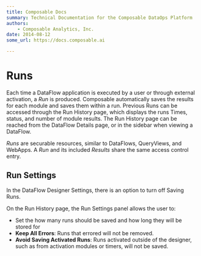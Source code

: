 ```yaml
---
title: Composable Docs
summary: Technical Documentation for the Composable DataOps Platform
authors:
    - Composable Analytics, Inc.
date: 2014-08-12
some_url: https://docs.composable.ai

---
```


# Runs

Each time a DataFlow application is executed by a user or through external activation, a *Run* is produced. Composable automatically saves the results for each module and saves them within a run. Previous Runs can be accessed through the Run History page, which displays the runs Times, status, and number of module results. The Run History page can be reached from the DataFlow Details page, or in the sidebar when viewing a DataFlow.

*Runs* are securable resources, similar to DataFlows, QueryViews, and WebApps. A *Run* and its included *Results* share the same access control entry.

## Run Settings

In the DataFlow Designer Settings, there is an option to turn off Saving Runs.

On the Run History page, the Run Settings panel allows the user to:

- Set the how many runs should be saved and how long they will be stored for
- **Keep All Errors**: Runs that errored will not be removed.
- **Avoid Saving Activated Runs**: Runs activated outside of the designer, such as from activation modules or timers, will not be saved.

